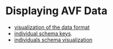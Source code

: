 # Displaying AVF Data

- [visualization of the data format](https://lively-kernel.org/lively4/BP2019RH1/doc/avf-data/displayingAvfData/graphwiz-tryout.md)
- [individual schema keys](https://lively-kernel.org/lively4/BP2019RH1/doc/avf-data/displayingAvfData/individualsSchemaVisualization.md). 
- [individuals schema visualization](https://lively-kernel.org/lively4/BP2019RH1/doc/avf-data/displayingAvfData/individual_analysis_bachelor_projekt.pdf)


  